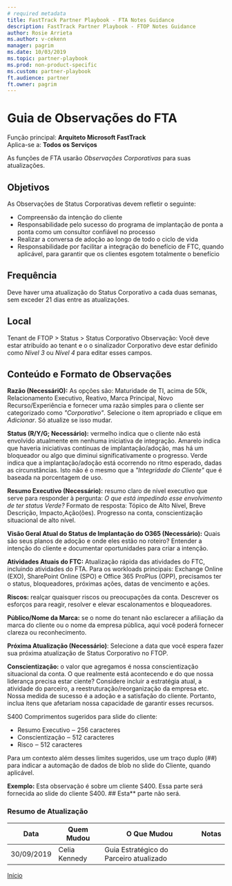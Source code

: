 ```yaml
---  
# required metadata  
title: FastTrack Partner Playbook - FTA Notes Guidance 
description: FastTrack Partner Playbook - FTOP Notes Guidance 
author: Rosie Arrieta
ms.author: v-cekenn
manager: pagrim
ms.date: 10/03/2019  
ms.topic: partner-playbook  
ms.prod: non-product-specific
ms.custom: partner-playbook  
ft.audience: partner
ft.owner: pagrim
--- 
```


# Guia de Observações do FTA

Função principal: **Arquiteto Microsoft FastTrack**  
Aplica-se a: **Todos os Serviços**

As funções de FTA usarão *Observações Corporativas* para suas atualizações.

## Objetivos

As Observações de Status Corporativas devem refletir o seguinte:
- Compreensão da intenção do cliente
- Responsabilidade pelo sucesso do programa de implantação de ponta a ponta como um consultor confiável no processo
- Realizar a conversa de adoção ao longo de todo o ciclo de vida
- Responsabilidade por facilitar a integração do benefício de FTC, quando aplicável, para garantir que os clientes esgotem totalmente o benefício

## Frequência 

Deve haver uma atualização do Status Corporativo a cada duas semanas, sem exceder 21 dias entre as atualizações.

## Local

Tenant de FTOP > Status > Status Corporativo 
Observação: Você deve estar atribuído ao tenant e o o sinalizador Corporativo deve estar definido como *Nível 3* ou *Nível 4* para editar esses campos.

## Conteúdo e Formato de Observações 

**Razão (NecessáriO):** As opções são: Maturidade de TI, acima de 50k, Relacionamento Executivo, Reativo, Marca Principal, Novo Recurso/Experiência e fornecer uma razão simples para o cliente ser categorizado como *"Corporativo"*. Selecione o item apropriado e clique em *Adicionar*. Só atualize se isso mudar.

**Status (R/Y/G; Necessário):** vermelho indica que o cliente não está envolvido atualmente em nenhuma iniciativa de integração. Amarelo indica que haveria iniciativas contínuas de implantação/adoção, mas há um bloqueador ou algo que diminui significativamente o progresso. Verde indica que a implantação/adoção está ocorrendo no ritmo esperado, dadas as circunstâncias. Isto não é o mesmo que a *"Integridade do Cliente"* que é baseada na porcentagem de uso.

**Resumo Executivo (Necessário):** resumo claro de nível executivo que serve para responder à pergunta: *O que está impedindo esse envolvimento de ter status Verde?* Formato de resposta: Tópico de Alto Nível, Breve Descrição, Impacto,Ação(ões). Progresso na conta, conscientização situacional de alto nível.

**Visão Geral Atual do Status de Implantação do O365 (Necessário):** Quais são seus planos de adoção e onde eles estão no roteiro? Entender a intenção do cliente e documentar oportunidades para criar a intenção.

**Atividades Atuais do FTC:** Atualização rápida das atividades do FTC, incluindo atividades do FTA. Para os workloads principais: Exchange Online (EXO), SharePoint Online (SPO) e Office 365 ProPlus (OPP), precisamos ter o status, bloqueadores, próximas ações, datas de vencimento e ações.

**Riscos:** realçar quaisquer riscos ou preocupações da conta. Descrever os esforços para reagir, resolver e elevar escalonamentos e bloqueadores.

**Público/Nome da Marca:** se o nome do tenant não esclarecer a afiliação da marca do cliente ou o nome da empresa pública, aqui você poderá fornecer clareza ou reconhecimento.

**Próxima Atualização (Necessário)**: Selecione a data que você espera fazer sua próxima atualização de Status Corporativo no FTOP.

**Conscientização:** o valor que agregamos é nossa conscientização situacional da conta. O que realmente está acontecendo e do que nossa liderança precisa estar ciente? Considere incluir a estratégia atual, a atividade do parceiro, a reestruturação/reorganização da empresa etc. Nossa medida de sucesso é a adoção e a satisfação do cliente. Portanto, inclua itens que afetariam nossa capacidade de garantir esses recursos.

S400 Comprimentos sugeridos para slide do cliente: 

- Resumo Executivo ‒ 256 caracteres
- Conscientização ‒ 512 caracteres
- Risco ‒ 512 caracteres

Para um contexto além desses limites sugeridos, use um traço duplo (##) para indicar a automação de dados de blob no slide do Cliente, quando aplicável. 

**Exemplo:** Esta observação é sobre um cliente S400. Essa parte será fornecida ao slide do cliente S400. ## Esta** parte não será.

### Resumo de Atualização

|Data|Quem Mudou|O Que Mudou|Notas|
|---------|---------------|----------------------------|-------------|
|30/09/2019| Celia Kennedy| Guia Estratégico do Parceiro atualizado| |

[Início](http://partner-docs.microsoft.com)

